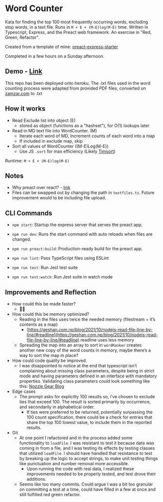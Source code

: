 # Word Counter

Kata for finding the top 100 most frequently occurring words, excluding stop words, in a text file. Runs in `M + E + (M-E)log(M-E)` time. Written in Typescript, Express, and the Preact web framework. An exercise in "Red, Green, Refactor".

Created from a template of mine: [preact-express-starter](https://github.com/bmitchinson/preact-express-starter)

Completed in a few hours on a Sunday afternoon.

## Demo - [Link]()

This repo has been deployed onto heroku. The .txt files used in the word counting
process were adapted from provided PDF files, converted on [zamzar.com](zamzar.com)
to .txt

## How it works

-   Read Exclude list into object (E)
    -   stored as object (functions as a "hashset"), for O(1) lookups later
-   Read in MD text file into WordCounter. (M)
    -   Iterate each word of MD, Increment counts of each word into a map
    -   If included in exclude map, skip
-   Sort all values of WordCounter ((M-E)Log(M-E))
    -   Use JS `.sort` for max efficiency (Likely [Timsort](https://v8.dev/blog/array-sort#timsort))

Runtime: `M + E + (M-E)log(M-E)`

## Notes

-   Why preact over react? - [link](https://preactjs.com/)
-   Files can be swapped out by changing the path in `textfiles.ts`. Future
    improvement would to be including file upload.

## CLI Commands

-   `npm start`: Startup the express server that serves the preact app.

-   `npm run dev`: Runs the start command with auto reloads when files are changed.

-   `npm run preact:build`: Production-ready build for the preact app.

-   `npm run lint`: Pass TypeScript files using ESLint

-   `npm run test`: Run Jest test suite

-   `npm run test:watch`: Run Jest suite in watch mode

## Improvements and Reflection

-   How could this be made faster?
    -   🤔💭
-   How could this be memory optimized?
    -   Reading in the files uses twice the needed memory (filestream + it’s contents as a map)
        -   [https://geshan.com.np/blog/2021/10/nodejs-read-file-line-by-line/#readline](https://geshan.com.np/blog/2021/10/nodejs-read-file-line-by-line/#readline) readline uses less memory
    -   Spreading the map into an array to sort in `wordRanker` creates another new copy of the word counts in memory, maybe there’s a way to sort the map in place?
-   How could code quality be improved.
    -   I was disappointed to notice at the end that typescript isn’t complaining about missing class parameters, despite being in strict mode and having parameters defined in an interface with mandatory properties. Validating class parameters could look something like this: [Nozzle Gear Blog](https://nozzlegear.com/blog/build-a-simple-object-validation-utility-with-typescript)
-   Edge cases
    -   The prompt asks for explicitly 100 results so, i’ve chosen to exclude ties that exceed 100. The result is sorted primarily by occurrence, and secondarily in alphabetical order.
        -   If ties were preferred to be returned, potentially surpassing the 100 count specification, there could be a check for entries that share the top 100 lowest value, to include them in the reported results.
-   Git
    -   At one point I refactored and in the process added some functionality to `loadFile`. I was resistant to test it because data was coming in from a file, and I was testing its effects by testing classes that utilized `loadFile`. I should have handled that resistance to test by breaking up the logic to accept strings, to make unit testing things like punctuation and number removal more accessible.
        -   Upon running the code with real data, I realized these improvements needed to be properly tested, and test drove their additions.
    -   Seems like too many commits. Could argue I was a bit too granular on committing a test at a time, could have filled in a few at once and still fulfilled red green refactor.
